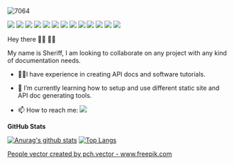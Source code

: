 

![7064](https://user-images.githubusercontent.com/59125401/91558566-8194c700-e92e-11ea-848b-74b287afbaa2.jpg)


<img src="https://img.shields.io/badge/python%20-%2314354C.svg?&style=for-the-badge&logo=python&logoColor=white"/> <img src="https://img.shields.io/badge/markdown-%23000000.svg?&style=for-the-badge&logo=markdown&logoColor=white"/> <img src="https://img.shields.io/badge/git%20-%23F05033.svg?&style=for-the-badge&logo=git&logoColor=white"/> <img src="https://img.shields.io/badge/javascript-%23F7DF1E.svg?&style=for-the-badge&logo=javascript&logoColor=white"/> <img src="https://img.shields.io/badge/swagger-%2385EA2D.svg?&style=for-the-badge&logo=swagger&logoColor=white"/> <img src="https://img.shields.io/badge/stoplight-%2314354C.svg?&style=for-the-badge&logo=stoplight&logoColor=white"/> <img src="https://img.shields.io/badge/postman-%23FF6C37.svg?&style=for-the-badge&logo=postman&logoColor=white"/> <img src="https://img.shields.io/badge/slate-%2314354C.svg?&style=for-the-badge&logo=slate&logoColor=white"/> <img src="https://img.shields.io/badge/docusaurus-%2314354C.svg?&style=for-the-badge&logo=docusaurus&logoColor=white"/> <img src="https://img.shields.io/badge/docz-%2314354C.svg?&style=for-the-badge&logo=docz&logoColor=white"/> <img src="https://img.shields.io/badge/mkdocs-%2314354C.svg?&style=for-the-badge&logo=mkdocs&logoColor=white"/> <img src="https://img.shields.io/badge/jekyll-%23CC0000.svg?&style=for-the-badge&logo=jekyll&logoColor=white"/> <img src="https://img.shields.io/badge/hugo-%23FF4088.svg?&style=for-the-badge&logo=hugo&logoColor=white"/>

Hey there 👋🏿 👋🏿


My name is Sheriff, I am looking to collaborate on any project with any kind of documentation needs.


- 🏋🏿‍I have experience in creating API docs and software tutorials. 

- 🔭 I’m currently learning how to setup and use different static site and API doc generating tools.

- 📫 How to reach me: <a href="mailto:quadrisheriff0@gmail.com"><img src="https://img.shields.io/badge/gmail-%23D14836.svg?&style=for-the-badge&logo=gmail&logoColor=white"/></a>


**GitHub Stats**


[![Anurag's github stats](https://github-readme-stats.vercel.app/api?username=Quadrisheriff&show_icons=true)](https://github.com/anuraghazra/github-readme-stats) [![Top Langs](https://github-readme-stats.vercel.app/api/top-langs/?username=Quadrisheriff)](https://github.com/anuraghazra/github-readme-stats)

<a href='https://www.freepik.com/vectors/people'>People vector created by pch.vector - www.freepik.com</a>

<!--
**Quadrisheriff/QuadriSheriff** is a ✨ _special_ ✨ repository because its `README.md` (this file) appears on your GitHub profile.

Here are some ideas to get you started:

- 🔭 I’m currently working on ...
- 🌱 I’m currently learning ...
- 👯 I’m looking to collaborate on ...
- 🤔 I’m looking for help with ...
- 💬 Ask me about ...
- 📫 How to reach me: ...
- 😄 Pronouns: ...
- ⚡ Fun fact: ...
-->

